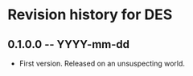 # Revision history for DES

## 0.1.0.0  -- YYYY-mm-dd

* First version. Released on an unsuspecting world.
